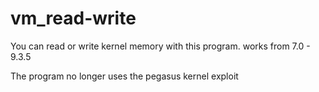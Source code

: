 # vm_read-write

You can read or write kernel memory with this program.
works from 7.0 - 9.3.5




The program no longer uses the pegasus kernel exploit 
